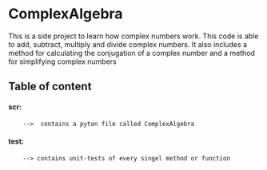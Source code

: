 # ComplexAlgebra
This is a side project to learn how complex numbers work. This code is able to add, subtract, multiply and divide complex numbers. It also includes a method for calculating the conjugation of a complex number and a method for simplifying complex numbers 

## Table of content
   #### scr:
        -->  contains a pyton file called ComplexAlgebra
   #### test: 
        --> contains unit-tests of every singel method or function

